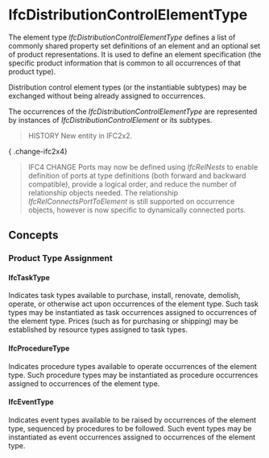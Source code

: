 # IfcDistributionControlElementType

The element type _IfcDistributionControlElementType_ defines a list of commonly shared property set definitions of an element and an optional set of product representations. It is used to define an element specification (the specific product information that is common to all occurrences of that product type).<!-- end of definition -->

Distribution control element types (or the instantiable subtypes) may be exchanged without being already assigned to occurrences.

The occurrences of the _IfcDistributionControlElementType_ are represented by instances of _IfcDistributionControlElement_ or its subtypes.

> HISTORY  New entity in IFC2x2.

{ .change-ifc2x4}
> IFC4 CHANGE  Ports may now be defined using _IfcRelNests_ to enable definition of ports at type definitions (both forward and backward compatible), provide a logical order, and reduce the number of relationship objects needed. The relationship _IfcRelConnectsPortToElement_ is still supported on occurrence objects, however is now specific to dynamically connected ports.

## Concepts

### Product Type Assignment



#### IfcTaskType

Indicates task types available to purchase, install, renovate, demolish, operate, or otherwise act upon occurrences of the element type.  Such task types may be instantiated as task occurrences assigned to occurrences of the element type.  Prices (such as for purchasing or shipping) may be established by resource types assigned to task types.

#### IfcProcedureType

Indicates procedure types available to operate occurrences of the element type.  Such procedure types may be instantiated as procedure occurrences assigned to occurrences of the element type.

#### IfcEventType

Indicates event types available to be raised by occurrences of the element type, sequenced by procedures to be followed.  Such event types may be instantiated as event occurrences assigned to occurrences of the element type.

